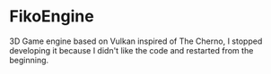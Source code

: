 # FikoEngine
3D Game engine based on Vulkan inspired of The Cherno, I stopped developing it because I didn't like the code and restarted from the beginning.
